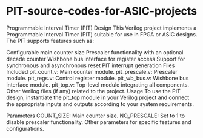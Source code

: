 # PIT-source-codes-for-ASIC-projects
Programmable Interval Timer (PIT) Design
This Verilog project implements a Programmable Interval Timer (PIT) suitable for use in FPGA or ASIC designs. The PIT supports features such as:

Configurable main counter size
Prescaler functionality with an optional decade counter
Wishbone bus interface for register access
Support for synchronous and asynchronous reset
PIT interrupt generation
Files Included
pit_count.v: Main counter module.
pit_prescale.v: Prescaler module.
pit_regs.v: Control register module.
pit_wb_bus.v: Wishbone bus interface module.
pit_top.v: Top-level module integrating all components.
Other Verilog files (if any) related to the project.
Usage
To use the PIT design, instantiate the pit_top module in your Verilog project and connect the appropriate inputs and outputs according to your system requirements.

Parameters
COUNT_SIZE: Main counter size.
NO_PRESCALE: Set to 1 to disable prescaler functionality.
Other parameters for specific features and configurations.
